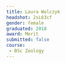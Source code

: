 ```yaml
---
title: Laura Wolczyk
headshot: 2sL63cf
gender: female
graduated: 2018
award: Merit
submitted: false
course:
 - BSc Zoology
---
```


